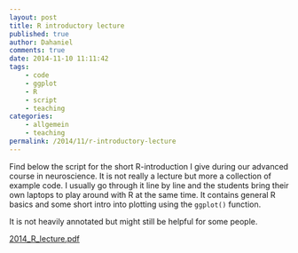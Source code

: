 ```yaml
---
layout: post
title: R introductory lecture
published: true
author: Dahaniel
comments: true
date: 2014-11-10 11:11:42
tags:
    - code
    - ggplot
    - R
    - script
    - teaching
categories:
    - allgemein
    - teaching
permalink: /2014/11/r-introductory-lecture
---
```

Find below the script for the short R-introduction I give during our advanced course in neuroscience. It is not really a lecture but more a collection of example code. I usually go through it line by line and the students bring their own laptops to play around with R at the same time. It contains general R basics and some short intro into plotting using the `ggplot()` function.

It is not heavily annotated but might still be helpful for some people.

[2014_R_lecture.pdf](/downloads/2014_R_lecture.pdf)
